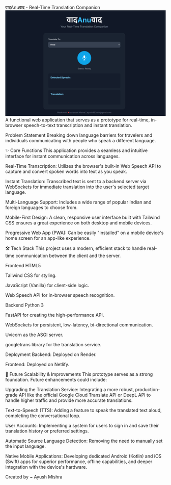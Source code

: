 वादAnuवाद - Real-Time Translation Companion
![front-page](image.png)
A functional web application that serves as a prototype for real-time, in-browser speech-to-text transcription and instant translation.

Problem Statement
Breaking down language barriers for travelers and individuals communicating with people who speak a different language.

✨ Core Functions
This application provides a seamless and intuitive interface for instant communication across languages.

Real-Time Transcription: Utilizes the browser's built-in Web Speech API to capture and convert spoken words into text as you speak.

Instant Translation: Transcribed text is sent to a backend server via WebSockets for immediate translation into the user's selected target language.

Multi-Language Support: Includes a wide range of popular Indian and foreign languages to choose from.

Mobile-First Design: A clean, responsive user interface built with Tailwind CSS ensures a great experience on both desktop and mobile devices.

Progressive Web App (PWA): Can be easily "installed" on a mobile device's home screen for an app-like experience.

🛠️ Tech Stack
This project uses a modern, efficient stack to handle real-time communication between the client and the server.

Frontend
HTML5

Tailwind CSS for styling.

JavaScript (Vanilla) for client-side logic.

Web Speech API for in-browser speech recognition.

Backend
Python 3

FastAPI for creating the high-performance API.

WebSockets for persistent, low-latency, bi-directional communication.

Uvicorn as the ASGI server.

googletrans library for the translation service.

Deployment
Backend: Deployed on Render.

Frontend: Deployed on Netlify.

🚀 Future Scalability & Improvements
This prototype serves as a strong foundation. Future enhancements could include:

Upgrading the Translation Service: Integrating a more robust, production-grade API like the official Google Cloud Translate API or DeepL API to handle higher traffic and provide more accurate translations.

Text-to-Speech (TTS): Adding a feature to speak the translated text aloud, completing the conversational loop.

User Accounts: Implementing a system for users to sign in and save their translation history or preferred settings.

Automatic Source Language Detection: Removing the need to manually set the input language.

Native Mobile Applications: Developing dedicated Android (Kotlin) and iOS (Swift) apps for superior performance, offline capabilities, and deeper integration with the device's hardware.

Created by ~ Ayush Mishra